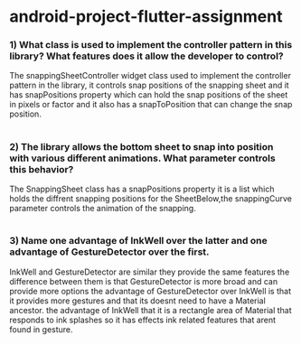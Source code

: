 # android-project-flutter-assignment

### 1) What class is used to implement the controller pattern in this library? What features does it allow the developer to control?
The snappingSheetController widget class used to implement the controller pattern in the library, it controls snap positions of 
the snapping sheet and it has snapPositions property which can hold the snap positions of the sheet in pixels or factor and it
also has a snapToPosition that can change the snap position.
#
### 2) The library allows the bottom sheet to snap into position with various different animations. What parameter controls this behavior?
The SnappingSheet class has a snapPositions property it is a list which holds the diffrent snapping positions for the SheetBelow,the          snappingCurve parameter controls the animation of the snapping.
#
### 3)  Name one advantage of InkWell over the latter and one advantage of GestureDetector over the first.
InkWell and GestureDetector are similar they provide the same features the difference between them is that GestureDetector is more broad and can provide more options the advantage of GestureDetector over InkWell is that it provides more gestures and that its doesnt need to have a Material ancestor. the advantage of InkWell that it is a rectangle area of Material that responds to ink splashes so it has effects ink related features that arent found in gesture.

